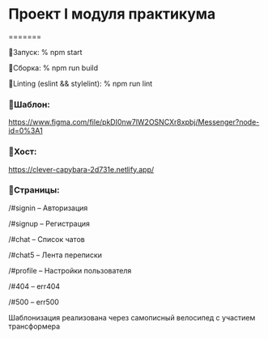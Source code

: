 # Проект I модуля практикума
=======

📎Запуск: % npm start

📎Сборка: % npm run build

📎Linting (eslint && stylelint): % npm run lint


### 📝Шаблон:
https://www.figma.com/file/pkDI0nw7lW2OSNCXr8xpbj/Messenger?node-id=0%3A1

### 💾Хост:
https://clever-capybara-2d731e.netlify.app/



### 📑Страницы:

/#signin – Авторизация

/#signup – Регистрация

/#chat – Список чатов

/#chat5 – Лента переписки

/#profile – Настройки пользователя

/#404 – err404

/#500 – err500

Шаблонизация реализована через самописный велосипед c участием трансформера
